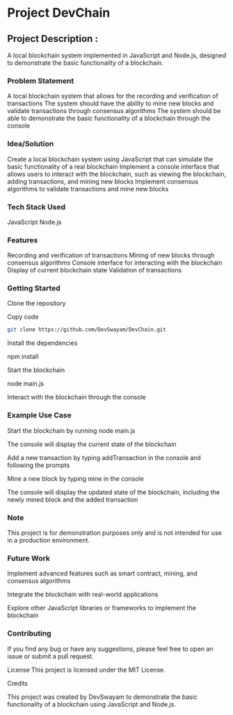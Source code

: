 # Project DevChain

## Project Description :
A local blockchain system implemented in JavaScript and Node.js, designed to demonstrate the basic functionality of a blockchain.
### Problem Statement
A local blockchain system that allows for the recording and verification of transactions
The system should have the ability to mine new blocks and validate transactions through consensus algorithms
The system should be able to demonstrate the basic functionality of a blockchain through the console
### Idea/Solution
Create a local blockchain system using JavaScript that can simulate the basic functionality of a real blockchain
Implement a console interface that allows users to interact with the blockchain, such as viewing the blockchain, adding transactions, and mining new blocks
Implement consensus algorithms to validate transactions and mine new blocks
### Tech Stack Used
JavaScript
Node.js
### Features
Recording and verification of transactions
Mining of new blocks through consensus algorithms
Console interface for interacting with the blockchain
Display of current blockchain state
Validation of transactions
### Getting Started

Clone the repository

Copy code
```bash
git clone https://github.com/DevSwayam/DevChain.git
```


Install the dependencies

npm install

Start the blockchain


node main.js

Interact with the blockchain through the console

### Example Use Case

Start the blockchain by running node main.js

The console will display the current state of the blockchain

Add a new transaction by typing addTransaction in the console and following the prompts

Mine a new block by typing mine in the console

The console will display the updated state of the blockchain, including the newly mined block and the added transaction

### Note

This project is for demonstration purposes only and is not intended for use in a production environment.

### Future Work

Implement advanced features such as smart contract, mining, and consensus algorithms

Integrate the blockchain with real-world applications

Explore other JavaScript libraries or frameworks to implement the blockchain

### Contributing

If you find any bug or have any suggestions, please feel free to open an issue or submit a pull request.

License
This project is licensed under the MIT License.

Credits

This project was created by DevSwayam to demonstrate the basic functionality of a blockchain using JavaScript and Node.js.

